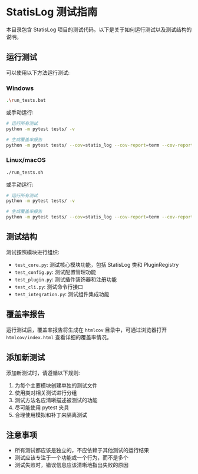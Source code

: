# StatisLog 测试指南

本目录包含 StatisLog 项目的测试代码。以下是关于如何运行测试以及测试结构的说明。

## 运行测试

可以使用以下方法运行测试:

### Windows

```bash
.\run_tests.bat
```

或手动运行:

```bash
# 运行所有测试
python -m pytest tests/ -v

# 生成覆盖率报告
python -m pytest tests/ --cov=statis_log --cov-report=term --cov-report=html:htmlcov
```

### Linux/macOS

```bash
./run_tests.sh
```

或手动运行:

```bash
# 运行所有测试
python -m pytest tests/ -v

# 生成覆盖率报告
python -m pytest tests/ --cov=statis_log --cov-report=term --cov-report=html:htmlcov
```

## 测试结构

测试按照模块进行组织:

- `test_core.py`: 测试核心模块功能，包括 StatisLog 类和 PluginRegistry
- `test_config.py`: 测试配置管理功能
- `test_plugin.py`: 测试插件装饰器和注册功能
- `test_cli.py`: 测试命令行接口
- `test_integration.py`: 测试组件集成功能

## 覆盖率报告

运行测试后，覆盖率报告将生成在 `htmlcov` 目录中，可通过浏览器打开 `htmlcov/index.html` 查看详细的覆盖率情况。

## 添加新测试

添加新测试时，请遵循以下规则:

1. 为每个主要模块创建单独的测试文件
2. 使用类对相关测试进行分组
3. 测试方法名应清晰描述被测试的功能
4. 尽可能使用 pytest 夹具
5. 合理使用模拟和补丁来隔离测试

## 注意事项

- 所有测试都应该是独立的，不应依赖于其他测试的运行结果
- 测试应该专注于一个功能或一个行为，而不是多个
- 测试失败时，错误信息应该清晰地指出失败的原因 